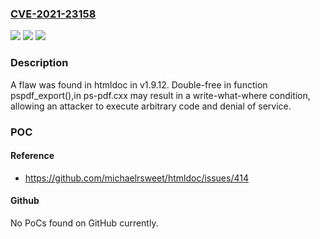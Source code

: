 ### [CVE-2021-23158](https://cve.mitre.org/cgi-bin/cvename.cgi?name=CVE-2021-23158)
![](https://img.shields.io/static/v1?label=Product&message=htmldoc&color=blue)
![](https://img.shields.io/static/v1?label=Version&message=%3D%20Affects%20%20v1.9.12%20and%20before.%20&color=brighgreen)
![](https://img.shields.io/static/v1?label=Vulnerability&message=CWE-415%20(Double%20Free)&color=brighgreen)

### Description

A flaw was found in htmldoc in v1.9.12. Double-free in function pspdf_export(),in ps-pdf.cxx may result in a write-what-where condition, allowing an attacker to execute arbitrary code and denial of service.

### POC

#### Reference
- https://github.com/michaelrsweet/htmldoc/issues/414

#### Github
No PoCs found on GitHub currently.

